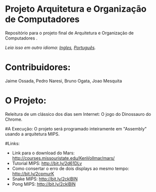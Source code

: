 # Projeto Arquitetura e Organização de Computadores
Repositório para o projeto final de Arquitetura e Organização de Computadores .

*Leia isso em outro idioma: [Ingles](README.md), [Português](README.pt-BR.md).*

# Contribuidores:
Jaime Ossada, Pedro Naresi, Bruno Ogata, Joao Mesquita

# O Projeto:
Releitura de um clássico dos dias sem Internet: O jogo do Dinossauro do Chrome.

#A Execução:
O projeto será programado inteiramente em "Assembly" usando a arquitetura MIPS.

#Links:
* Link para o download do Mars: http://courses.missouristate.edu/KenVollmar/mars/
* Tutorial MIPS: http://bit.ly/2d61DLv
* Como consertar o erro de dois displays ao mesmo tempo: http://bit.ly/2cpmurK
* Snake MIPS: http://bit.ly/2cklBlN
* Pong MIPS: http://bit.ly/2cklBlN
